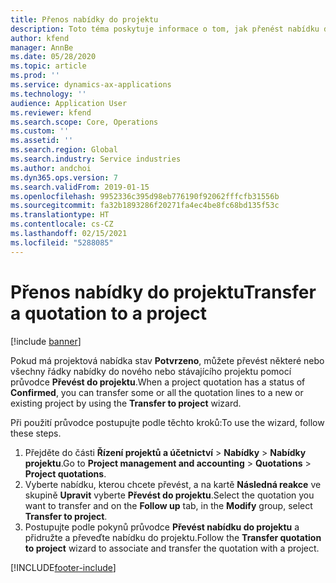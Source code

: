```yaml
---
title: Přenos nabídky do projektu
description: Toto téma poskytuje informace o tom, jak přenést nabídku do nového nebo stávajícího projektu.
author: kfend
manager: AnnBe
ms.date: 05/28/2020
ms.topic: article
ms.prod: ''
ms.service: dynamics-ax-applications
ms.technology: ''
audience: Application User
ms.reviewer: kfend
ms.search.scope: Core, Operations
ms.custom: ''
ms.assetid: ''
ms.search.region: Global
ms.search.industry: Service industries
ms.author: andchoi
ms.dyn365.ops.version: 7
ms.search.validFrom: 2019-01-15
ms.openlocfilehash: 9952336c395d98eb776190f92062fffcfb31556b
ms.sourcegitcommit: fa32b1893286f20271fa4ec4be8fc68bd135f53c
ms.translationtype: HT
ms.contentlocale: cs-CZ
ms.lasthandoff: 02/15/2021
ms.locfileid: "5288085"
---
```

# <a name="transfer-a-quotation-to-a-project"></a><span data-ttu-id="bc2e0-103">Přenos nabídky do projektu</span><span class="sxs-lookup"><span data-stu-id="bc2e0-103">Transfer a quotation to a project</span></span>

[!include [banner](../includes/banner.md)]

<span data-ttu-id="bc2e0-104">Pokud má projektová nabídka stav **Potvrzeno**, můžete převést některé nebo všechny řádky nabídky do nového nebo stávajícího projektu pomocí průvodce **Převést do projektu**.</span><span class="sxs-lookup"><span data-stu-id="bc2e0-104">When a project quotation has a status of **Confirmed**, you can transfer some or all the quotation lines to a new or existing project by using the **Transfer to project** wizard.</span></span> 

<span data-ttu-id="bc2e0-105">Při použití průvodce postupujte podle těchto kroků:</span><span class="sxs-lookup"><span data-stu-id="bc2e0-105">To use the wizard, follow these steps.</span></span>

1. <span data-ttu-id="bc2e0-106">Přejděte do části **Řízení projektů a účetnictví** > **Nabídky** > **Nabídky projektu**.</span><span class="sxs-lookup"><span data-stu-id="bc2e0-106">Go to **Project management and accounting** > **Quotations** > **Project quotations**.</span></span>
2. <span data-ttu-id="bc2e0-107">Vyberte nabídku, kterou chcete převést, a na kartě **Následná reakce** ve skupině **Upravit** vyberte **Převést do projektu**.</span><span class="sxs-lookup"><span data-stu-id="bc2e0-107">Select the quotation you want to transfer and on the **Follow up** tab, in the **Modify** group, select **Transfer to project**.</span></span>
3. <span data-ttu-id="bc2e0-108">Postupujte podle pokynů průvodce **Převést nabídku do projektu** a přidružte a převeďte nabídku do projektu.</span><span class="sxs-lookup"><span data-stu-id="bc2e0-108">Follow the **Transfer quotation to project** wizard to associate and transfer the quotation with a project.</span></span>


[!INCLUDE[footer-include](../includes/footer-banner.md)]